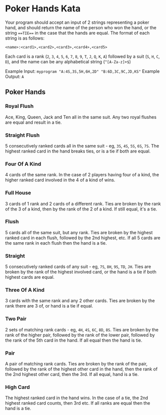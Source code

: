 # Poker Hands Kata

Your program should accept an input of 2 strings representing a poker hand, and should return the name of the person who won the hand, or the string `==TIE==` in the case that the hands are equal. The format of each string is as follows:

`<name>:<card1>,<card2>,<card3>,<card4>,<card5>`

Each card is a rank (`2`, `3`, `4`, `5`, `6`, `7`, `8`, `9`, `T`, `J`, `Q`, `K`, `A`) followed by a suit (`S`, `H`, `C`, `D`), and the name can be any alphabetical string (`^[A-Za-z]+$`)

Example Input: `myprogram "A:4S,3S,5H,6H,2D" "B:6D,3C,9C,JD,KS"`
Example Output: `A`

## Poker Hands

### Royal Flush

Ace, King, Queen, Jack and Ten all in the same suit. Any two royal flushes are equal and result in a tie.

### Straight Flush

5 consecutively ranked cards all in the same suit - eg, `3S`, `4S`, `5S`, `6S`, `7S`. The highest ranked card in the hand breaks ties, or is a tie if both are equal.

### Four Of A Kind

4 cards of the same rank. In the case of 2 players having four of a kind, the higher ranked card involved in the 4 of a kind of wins.

### Full House

3 cards of 1 rank and 2 cards of a different rank. Ties are broken by the rank of the 3 of a kind, then by the rank of the 2 of a kind. If still equal, it's a tie.

### Flush

5 cards all of the same suit, but any rank. Ties are broken by the highest ranked card in each flush, followed by the 2nd highest, etc. If all 5 cards are the same rank in each flush then the hand is a tie.

### Straight

5 consecutively ranked cards of any suit - eg, `7S`, `8H`, `9S`, `TD`, `JH`. Ties are broken by the rank of the highest involved card, or the hand is a tie if both highest cards are equal.

### Three Of A Kind

3 cards with the same rank and any 2 other cards. Ties are broken by the rank there are 3 of, or hand is a tie if equal.

### Two Pair

2 sets of matching rank cards - eg, `4H`, `4S`, `6C`, `8D`, `8S`. Ties are broken by the rank of the higher pair, followed by the rank of the lower pair, followed by the rank of the 5th card in the hand. If all equal then the hand is tie.

### Pair

A pair of matching rank cards. Ties are broken by the rank of the pair, followed by the rank of the highest other card in the hand, then the rank of the 2nd highest other card, then the 3rd. If all equal, hand is a tie.

### High Card

The highest ranked card in the hand wins. In the case of a tie, the 2nd highest ranked card counts, then 3rd etc. If all ranks are equal then the hand is a tie.

